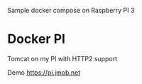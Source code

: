 Sample docker compose on Raspberry PI 3 

Docker PI
======

Tomcat on my PI with HTTP2 support

Demo https://pi.jmob.net

